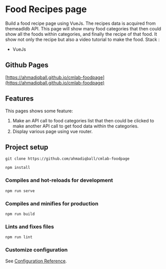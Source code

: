 # Food Recipes page

Build a food recipe page using VueJs. The recipes data is acquired from themeadldb API. This page will show many food categories that then could show all the foods within categories, and finally the recipe of that food. It show not only the recipe but also a video tutorial to make the food.
Stack :
- VueJs

## Github Pages
[https://ahmadiqball.github.io/cmlab-foodpage](https://ahmadiqball.github.io/cmlab-foodpage)

## Features
This pages shows some feature:
1. Make an API call to food categories list that then could be clicked to make another API call to get food data within the categories.
2. Display various page using vue router.

## Project setup
```
git clone https://github.com/ahmadiqball/cmlab-foodpage
```
```
npm install
```

### Compiles and hot-reloads for development
```
npm run serve
```

### Compiles and minifies for production
```
npm run build
```

### Lints and fixes files
```
npm run lint
```

### Customize configuration
See [Configuration Reference](https://cli.vuejs.org/config/).
